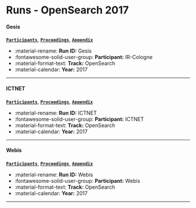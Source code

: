 # Runs - OpenSearch 2017 

#### Gesis 
[**`Participants`**](./participants.md#ir-cologne), [**`Proceedings`**](./proceedings.md#ir-cologne-at-trec-2017-opensearch-track-rerunning-popularity-ranking-experiments-in-a-living-lab), [**`Appendix`**](https://trec.nist.gov/pubs/trec26/appendices/open/trec-os-2017.pdf) 

- :material-rename: **Run ID:** Gesis 
- :fontawesome-solid-user-group: **Participant:** IR-Cologne 
- :material-format-text: **Track:** OpenSearch 
- :material-calendar: **Year:** 2017 

---
#### ICTNET 
[**`Participants`**](./participants.md#ictnet), [**`Proceedings`**](./proceedings.md#ictnet-at-trec2017-opensearch-track), [**`Appendix`**](https://trec.nist.gov/pubs/trec26/appendices/open/trec-os-2017.pdf) 

- :material-rename: **Run ID:** ICTNET 
- :fontawesome-solid-user-group: **Participant:** ICTNET 
- :material-format-text: **Track:** OpenSearch 
- :material-calendar: **Year:** 2017 

---
#### Webis 
[**`Participants`**](./participants.md#webis), [**`Proceedings`**](./proceedings.md#webis-at-trec-2017-open-search-and-core-tracks), [**`Appendix`**](https://trec.nist.gov/pubs/trec26/appendices/open/trec-os-2017.pdf) 

- :material-rename: **Run ID:** Webis 
- :fontawesome-solid-user-group: **Participant:** Webis 
- :material-format-text: **Track:** OpenSearch 
- :material-calendar: **Year:** 2017 

---
